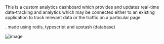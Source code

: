 This is a custom analytics dashboard which provides and updates real-time data-tracking and analytics which may be connected either to an existing application to track relevant data or the traffic on a particular page

. made using redis, typescript and upstash (database)


![image](https://github.com/dhanyamd/custom-analytics/assets/163339354/97113309-b53c-49cc-aa2c-8eccffb33402)
